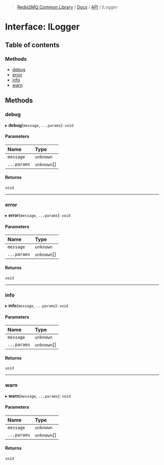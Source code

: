 > [RedisSMQ Common Library](../../../README.md) / [Docs](../../README.md) / [API](../README.md) / ILogger

# Interface: ILogger

## Table of contents

### Methods

- [debug](../interfaces/ILogger.md#debug)
- [error](../interfaces/ILogger.md#error)
- [info](../interfaces/ILogger.md#info)
- [warn](../interfaces/ILogger.md#warn)

## Methods

### debug

▸ **debug**(`message`, `...params`): `void`

#### Parameters


| Name        | Type        |
| :------------ | :------------ |
| `message`   | `unknown`   |
| `...params` | `unknown`[] |

#### Returns

`void`

---

### error

▸ **error**(`message`, `...params`): `void`

#### Parameters


| Name        | Type        |
| :------------ | :------------ |
| `message`   | `unknown`   |
| `...params` | `unknown`[] |

#### Returns

`void`

---

### info

▸ **info**(`message`, `...params`): `void`

#### Parameters


| Name        | Type        |
| :------------ | :------------ |
| `message`   | `unknown`   |
| `...params` | `unknown`[] |

#### Returns

`void`

---

### warn

▸ **warn**(`message`, `...params`): `void`

#### Parameters


| Name        | Type        |
| :------------ | :------------ |
| `message`   | `unknown`   |
| `...params` | `unknown`[] |

#### Returns

`void`
